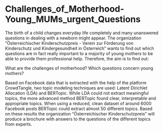 # Challenges_of_Motherhood-Young_MUMs_urgent_Questions

The birth of a child changes everyday life completely and many unanswered questions in dealing with a newborn might appear. The organization “Österreichischer Kinderschutzpreis - Verein zur Förderung von Kinderschutz und Kindergesundheit in Österreich” wants to find out which questions are in fact really important to a majority of young mothers to be able to provide them professional help. 
Therefore, the aim is to find out: 

What are the challenges of motherhood? Which questions concern young mothers?

Based on Facebook data that is extracted with the help of the platform CrowdTangle, two topic modeling techniques are used: Latent Dirichlet Allocation (LDA) and BERTopic.
While LDA could not extract meaningful topics, the more advanced method BERTopic found clear, interpretable and appropriate topics. When using a reduced, clean dataset of around 6000 Facebook posts BERTopic could extract almost 50 different topics. Based on these results the organization “Österreichischer Kinderschutzpreis” will produce a brochure with answers to the questions of the different topics from experts.
